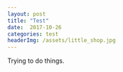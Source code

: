 ```yaml
---
layout: post
title: "Test"
date:  2017-10-26
categories: test
headerImg: /assets/little_shop.jpg
---
```


Trying to do things.
